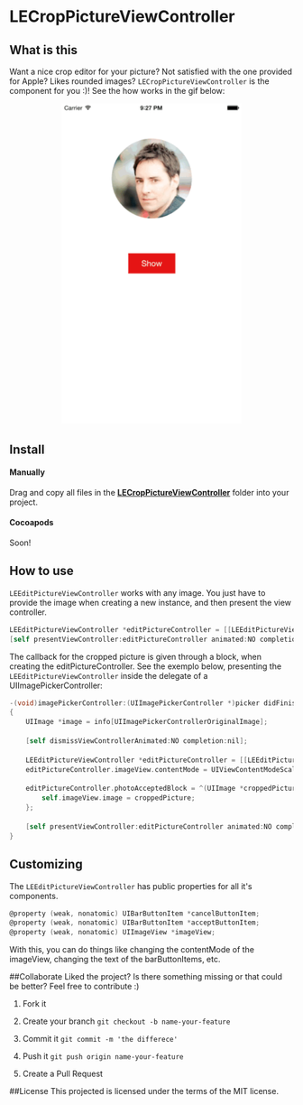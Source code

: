 LECropPictureViewController
===========

## What is this

Want a nice crop editor for your picture? Not satisfied with the one provided for Apple? Likes rounded images?
`LECropPictureViewController` is the component for you :)! See the how works in the gif below:

<p align="center">
    <img src="Images/gif1.gif" alt="GIF 1" width="320px" />
</p>

## Install

#### Manually

Drag and copy all files in the [__LECropPictureViewController__](LECropPictureController) folder into your project.

#### Cocoapods

Soon!

## How to use

`LEEditPictureViewController` works with any image. You just have to provide the image when creating a new instance, and then present the view controller.

```objective-c
LEEditPictureViewController *editPictureController = [[LEEditPictureViewController alloc] initWithImage:image];
[self presentViewController:editPictureController animated:NO completion:nil];
```

The callback for the cropped picture is given through a block, when creating the editPictureController. See the exemplo below, presenting the `LEEditPictureViewController` inside the delegate of a UIImagePickerController:


```objective-c
-(void)imagePickerController:(UIImagePickerController *)picker didFinishPickingMediaWithInfo:(NSDictionary *)info
{
    UIImage *image = info[UIImagePickerControllerOriginalImage];

    [self dismissViewControllerAnimated:NO completion:nil];

    LEEditPictureViewController *editPictureController = [[LEEditPictureViewController alloc] initWithImage:image];
    editPictureController.imageView.contentMode = UIViewContentModeScaleAspectFit;

    editPictureController.photoAcceptedBlock = ^(UIImage *croppedPicture){
        self.imageView.image = croppedPicture;
    };

    [self presentViewController:editPictureController animated:NO completion:nil];
}
```

## Customizing

The `LEEditPictureViewController` has public properties for all it's components.

```objective-c
@property (weak, nonatomic) UIBarButtonItem *cancelButtonItem;
@property (weak, nonatomic) UIBarButtonItem *acceptButtonItem;
@property (weak, nonatomic) UIImageView *imageView;
```

With this, you can do things like changing the contentMode of the imageView, changing the text of the barButtonItems, etc.

##Collaborate
Liked the project? Is there something missing or that could be better? Feel free to contribute :)

1. Fork it

2. Create your branch
``` git checkout -b name-your-feature ```

3. Commit it
``` git commit -m 'the differece' ```

4. Push it
``` git push origin name-your-feature ```

5. Create a Pull Request

##License
This projected is licensed under the terms of the MIT license.
